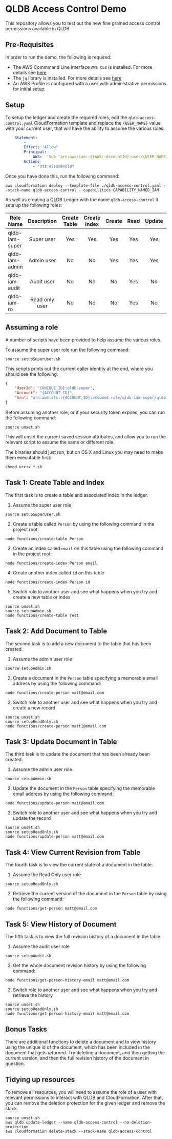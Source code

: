 # QLDB Access Control Demo

This repository allows you to test out the new fine grained access control permissions available in QLDB

## Pre-Requisites

In order to run the demo, the following is required:

* The AWS Commmand Line Interface `AWS CLI` is installed. For more details see [here](https://docs.aws.amazon.com/cli/latest/userguide/install-cliv2.html)
* The `jq` library is installed. For more details see [here](https://stedolan.github.io/jq/download/)
* An AWS Profile is configured with a user with administrative permissions for initial setup.

## Setup

To setup the ledger and create the required roles, edit the `qldb-access-control.yaml` CloudFormation template and replace the `{USER_NAME}` value with your current user, that will have the ability to assume the various roles. 

```yaml
    Statement: 
        - 
        Effect: "Allow"
        Principal:
            AWS:  !Sub "arn:aws:iam::${AWS::AccountId}:user/{USER_NAME}"
        Action: 
            - "sts:AssumeRole"
```

Once you have done this, run the following command:

```shell
aws cloudformation deploy --template-file ./qldb-access-control.yaml --stack-name qldb-access-control --capabilities CAPABILITY_NAMED_IAM
```

As well as creating a QLDB Ledger with the name `qldb-access-control` it sets up the following roles:

| Role Name       | Description    |Create Table | Create Index | Create | Read | Update | Delete | History |  
| --------------- |:--------------:| :----------:| :-----------:| :-----:| :---:| :-----:| :-----:| :------:|
| qldb-iam-super  | Super user     | Yes         | Yes          | Yes    | Yes  | Yes    | Yes    | Yes     |
| qldb-iam-admin  | Admin user     | No          | No           | Yes    | Yes  | Yes    | Yes    | Yes     |
| qldb-iam-audit  | Audit user     | No          | No           | No     | Yes  | No     | No     | Yes     |
| qldb-iam-ro     | Read only user | No          | No           | No     | Yes  | No     | No     | No      |

## Assuming a role

A number of scripts have been provided to help assume the various roles.

To assume the super user role run the following command:

```shell
source setupSuperUser.sh
```

This scripts prints out the current caller identity at the end, where you should see the following:

```json
{
    "UserId": "{UNIQUE_ID}:qldb-super",
    "Account": "{ACCOUNT_ID}",
    "Arn": "arn:aws:sts::{ACCOUNT_ID}:assumed-role/qldb-iam-super/qldb-super"
}
```

Before assuming another role, or if your security token expires, you can run the following command:

```shell
source unset.sh
```

This will unset the current saved session attributes, and allow you to run the relevant script to assume the same or different role.

The binaries should just run, but on OS X and Linux you may need to make them executable first:

```shell
chmod u+r+x *.sh
```

## Task 1: Create Table and Index

The first task is to create a table and associated index in the ledger.

1. Assume the super user role

```shell
source setupSuperUser.sh
```

2. Create a table called `Person` by using the following command in the project root:

```shell
node functions/create-table Person
```

3. Create an index called `email` on this table using the following command in the project root:

```shell
node functions/create-index Person email
```

4. Create another index called `id` on this table

```shell
node functions/create-index Person id
```

5. Switch role to another user and see what happens when you try and create a new table or index

```shell
source unset.sh
source setupAdmin.sh
node functions/create-table Test
```

## Task 2: Add Document to Table

The second task is to add a new document to the table that has been created.

1. Assume the admin user role

```shell
source setupAdmin.sh
```

2. Create a document in the `Person` table specifying a memorable email address by using the following command:

```shell
node functions/create-person matt@email.com
```

3. Switch role to another user and see what happens when you try and create a new record

```shell
source unset.sh
source setupReadOnly.sh
node functions/create-person matt1@email.com
```

## Task 3: Update Document in Table

The third task is to update the document that has been already been created.

1. Assume the admin user role

```shell
source setupAdmin.sh
```

2. Update the document in the `Person` table specifying the memorable email address by using the following command:

```shell
node functions/update-person matt@email.com
```

3. Switch role to another user and see what happens when you try and update the record

```shell
source unset.sh
source setupReadOnly.sh
node functions/update-person matt@email.com
```

## Task 4: View Current Revision from Table

The fourth task is to view the current state of a document in the table.

1. Assume the Read Only user role

```shell
source setupReadOnly.sh
```

2. Retrieve the current version of the document in the `Person` table by using the following command:

```shell
node functions/get-person matt@email.com
```

## Task 5: View History of Document

The fifth task is to view the full revision history of a document in the table.

1. Assume the audit user role

```shell
source setupAudit.sh
```

2. Get the whole document revision history by using the following command:

```shell
node functions/get-person-history-email matt@email.com
```

3. Switch role to another user and see what happens when you try and retrieve the history

```shell
source unset.sh
source setupReadOnly.sh
node functions/get-person-history-email matt@email.com
```

## Bonus Tasks

There are additional functions to delete a document and to view history using the unique id of the document, which has been included in the document that gets returned. Try deleting a document, and then getting the current version, and then the full revision history of the document in question.

## Tidying up resources

To remove all resources, you will need to assume the role of a user with relevant permissions to interact with QLDB and CloudFormation. After that, you can remove the deletion protection for the given ledger and remove the stack.

```shell
source unset.sh
aws qldb update-ledger --name qldb-access-control --no-deletion-protection
aws cloudformation delete-stack --stack-name qldb-access-control
```

